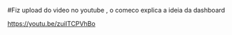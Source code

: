 #Fiz upload do video no youtube , o comeco explica a ideia da dashboard

https://youtu.be/zuiITCPVhBo